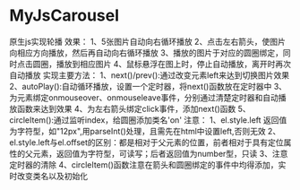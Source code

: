 # MyJsCarousel
原生js实现轮播
效果：
1、5张图片自动向右循环播放
2、点击左右箭头，使图片向相应方向播放，然后再自动向右循环播放
3、播放的图片于对应的圆圈绑定，同时点击圆圈，播放到相应图片
4、鼠标悬浮在图上时，停止自动播放，离开时再次自动播放
实现主要方法：
1、next()/prev():通过改变元素left来达到切换图片效果
2、autoPlay():自动循环播放，设置一个定时器，将next()函数放在定时器中
3、为元素绑定onmouseover、onmouseleave事件，分别通过清楚定时器和自动播放函数来达到效果
4、为左右箭头绑定click事件，添加next()函数
5、circleItem():通过监听index，给圆圈添加类名'on'
注意：
1、el.style.left 返回值为字符型，如"12px",用parseInt()处理，且需先在html中设置left,否则无效
2、el.style.left与el.offset的区别：都是相对于父元素的位置，前者相对于具有定位属性的父元素，返回值为字符型，可读写；后者返回值为number型，只读
3、注意定时器的清除
4、circleItem()函数注意在箭头和圆圈绑定的事件中均得添加，实时改变类名以及初始化

